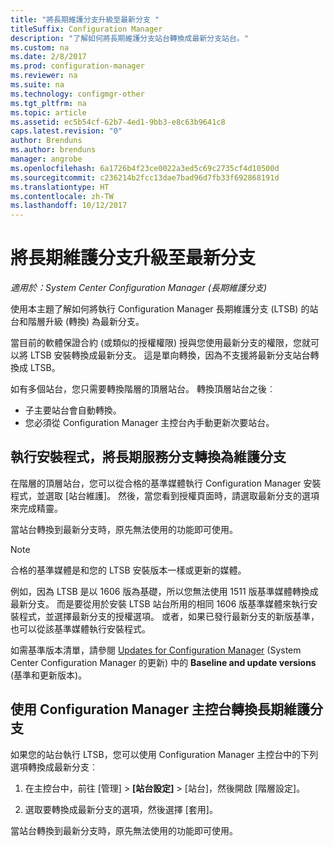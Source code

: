 ```yaml
---
title: "將長期維護分支升級至最新分支 "
titleSuffix: Configuration Manager
description: "了解如何將長期維護分支站台轉換成最新分支站台。"
ms.custom: na
ms.date: 2/8/2017
ms.prod: configuration-manager
ms.reviewer: na
ms.suite: na
ms.technology: configmgr-other
ms.tgt_pltfrm: na
ms.topic: article
ms.assetid: ec5b54cf-62b7-4ed1-9bb3-e8c63b9641c8
caps.latest.revision: "0"
author: Brenduns
ms.author: brenduns
manager: angrobe
ms.openlocfilehash: 6a1726b4f23ce0022a3ed5c69c2735cf4d10500d
ms.sourcegitcommit: c236214b2fcc13dae7bad96d7fb33f692868191d
ms.translationtype: HT
ms.contentlocale: zh-TW
ms.lasthandoff: 10/12/2017
---
```

# <a name="upgrade-the-long-term-servicing-branch-to-the-current-branch"></a>將長期維護分支升級至最新分支

*適用於：System Center Configuration Manager (長期維護分支)*

使用本主題了解如何將執行 Configuration Manager 長期維護分支 (LTSB) 的站台和階層升級 (轉換) 為最新分支。

當目前的軟體保證合約 (或類似的授權權限) 授與您使用最新分支的權限，您就可以將 LTSB 安裝轉換成最新分支。  這是單向轉換，因為不支援將最新分支站台轉換成 LTSB。

如有多個站台，您只需要轉換階層的頂層站台。 轉換頂層站台之後︰
- 子主要站台會自動轉換。
-   您必須從 Configuration Manager 主控台內手動更新次要站台。

## <a name="run-setup-to-convert-the-long-term-servicing-branch"></a>執行安裝程式，將長期服務分支轉換為維護分支
在階層的頂層站台，您可以從合格的基準媒體執行 Configuration Manager 安裝程式，並選取 [站台維護]。  然後，當您看到授權頁面時，請選取最新分支的選項來完成精靈。

當站台轉換到最新分支時，原先無法使用的功能即可使用。

> [!NOTE]  
> 合格的基準媒體是和您的 LTSB 安裝版本一樣或更新的媒體。

例如，因為 LTSB 是以 1606 版為基礎，所以您無法使用 1511 版基準媒體轉換成最新分支。 而是要從用於安裝 LTSB 站台所用的相同 1606 版基準媒體來執行安裝程式，並選擇最新分支的授權選項。  或者，如果已發行最新分支的新版基準，也可以從該基準媒體執行安裝程式。

如需基準版本清單，請參閱 [Updates for Configuration Manager](/sccm/core/servers/manage/updates) (System Center Configuration Manager 的更新) 中的 **Baseline and update versions** (基準和更新版本)。

## <a name="use-the-configuration-manager-console-to-convert-the-long-term-servicing-branch"></a>使用 Configuration Manager 主控台轉換長期維護分支
如果您的站台執行 LTSB，您可以使用 Configuration Manager 主控台中的下列選項轉換成最新分支︰

 1. 在主控台中，前往 [管理] > **[站台設定]** > [站台]，然後開啟 [階層設定]。  

 2. 選取要轉換成最新分支的選項，然後選擇 [套用]。  

當站台轉換到最新分支時，原先無法使用的功能即可使用。
